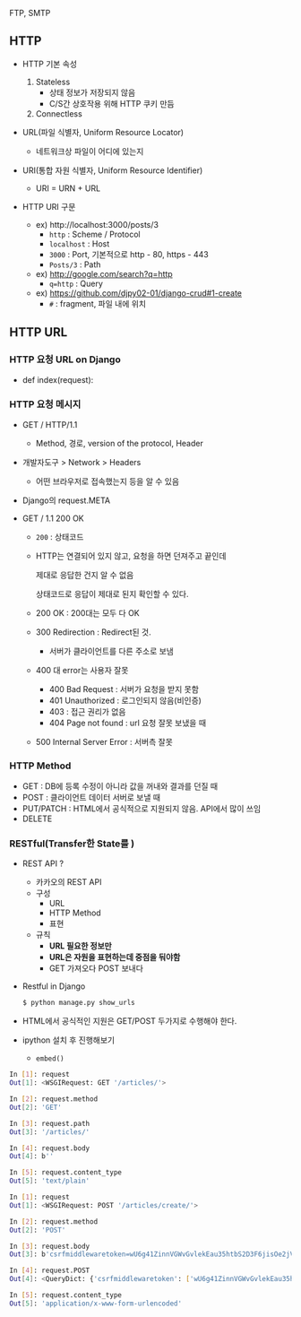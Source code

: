 FTP, SMTP

## HTTP

* HTTP 기본 속성
  1. Stateless
     * 상태 정보가 저장되지 않음
     * C/S간 상호작용 위해 HTTP 쿠키 만듬
  2. Connectless
* URL(파일 식별자, Uniform Resource Locator)
  * 네트워크상 파일이 어디에 있는지
* URI(통합 자원 식별자, Uniform Resource Identifier)
  * URI = URN + URL

* HTTP URI 구문
  * ex) http://localhost:3000/posts/3
    * `http` : Scheme / Protocol
    * `localhost` : Host
    * `3000` : Port, 기본적으로 http - 80, https - 443
    * `Posts/3` : Path
  * ex) http://google.com/search?q=http
    * `q=http` : Query
  * ex) https://github.com/djpy02-01/django-crud#1-create
    * `#` : fragment, 파일 내에 위치



## HTTP URL

### HTTP 요청 URL on Django

* def index(request):

### HTTP 요청 메시지

* GET / HTTP/1.1

  * Method, 경로, version of the protocol, Header

* 개발자도구 > Network > Headers 

  * 어떤 브라우저로 접속했는지 등을 알 수 있음

* Django의 request.META

* GET / 1.1 200 OK

  * `200` : 상태코드

  * HTTP는 연결되어 있지 않고, 요청을 하면 던져주고 끝인데

    제대로 응답한 건지 알 수 없음

    상태코드로 응답이 제대로 된지 확인할 수 있다.

  * 200 OK : 200대는 모두 다 OK

  * 300 Redirection : Redirect된 것. 

    * 서버가 클라이언트를 다른 주소로 보냄

  * 400 대 error는 사용자 잘못

    * 400 Bad Request : 서버가 요청을 받지 못함 
    * 401 Unauthorized : 로그인되지 않음(비인증)
    * 403 : 접근 권리가 없음
    * 404 Page not found : url 요청 잘못 보냈을 때

  * 500 Internal Server Error : 서버측 잘못

### HTTP Method

* GET : DB에 등록 수정이 아니라 값을 꺼내와 결과를 던질 때
* POST :  클라이언트 데이터 서버로 보낼 때
* PUT/PATCH : HTML에서 공식적으로 지원되지 않음. API에서 많이 쓰임
* DELETE 

###  RESTful(Transfer한 State를 )

* REST API ? 

  * 카카오의 REST API
  * 구성
    * URL
    * HTTP Method
    * 표현
  * 규칙
    * **URL 필요한 정보만**
    * **URL은 자원을 표현하는데 중점을 둬야함**
    * GET 가져오다 POST 보내다

* Restful in Django

  ```bash
  $ python manage.py show_urls
  ```

* HTML에서 공식적인 지원은 GET/POST 두가지로 수행해야 한다.



* ipython 설치 후 진행해보기
  * `embed()`

```bash
In [1]: request
Out[1]: <WSGIRequest: GET '/articles/'>

In [2]: request.method
Out[2]: 'GET'

In [3]: request.path
Out[3]: '/articles/'

In [4]: request.body
Out[4]: b''

In [5]: request.content_type
Out[5]: 'text/plain'
```

```bash
In [1]: request
Out[1]: <WSGIRequest: POST '/articles/create/'>

In [2]: request.method
Out[2]: 'POST'

In [3]: request.body
Out[3]: b'csrfmiddlewaretoken=wU6g41ZinnVGWvGvlekEau35htbS2D3F6jisOe2jVmVJnldQu2BH0A4ZCYENCJ3F&title=%EB%82%98%EB%8A%94+%EC%A0%9C%EB%AA%A9&content=aa'

In [4]: request.POST
Out[4]: <QueryDict: {'csrfmiddlewaretoken': ['wU6g41ZinnVGWvGvlekEau35htbS2D3F6jisOe2jVmVJnldQu2BH0A4ZCYENCJ3F'], 'title': ['나는 제목'], 'content': ['aa']}>

In [5]: request.content_type
Out[5]: 'application/x-www-form-urlencoded'
```

